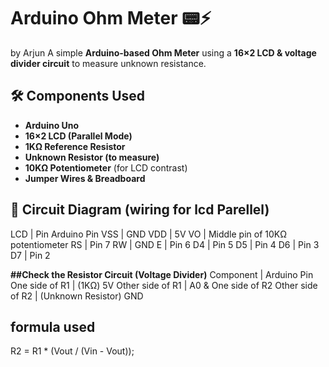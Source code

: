 # Arduino Ohm Meter 📟⚡
by Arjun
A simple **Arduino-based Ohm Meter** using a **16×2 LCD & voltage divider circuit** to measure unknown resistance.

## 🛠️ Components Used
- **Arduino Uno**
- **16×2 LCD (Parallel Mode)**
- **1KΩ Reference Resistor**
- **Unknown Resistor (to measure)**
- **10KΩ Potentiometer** (for LCD contrast)
- **Jumper Wires & Breadboard**

## 🔌 Circuit Diagram (wiring for lcd Parellel)
LCD    | Pin Arduino Pin
VSS	   | GND
VDD	   | 5V
VO	   | Middle pin of 10KΩ potentiometer
RS	   | Pin 7
RW	   | GND
E	     | Pin 6
D4	   | Pin 5
D5	   | Pin 4
D6	   | Pin 3
D7	   | Pin 2


**##Check the Resistor Circuit (Voltage Divider)**
Component	          |   Arduino Pin
One side of R1      |  (1KΩ)	5V
Other side of R1	  |  A0 & One side of R2
Other side of R2    | (Unknown Resistor)	GND

## formula used
R2 = R1 * (Vout / (Vin - Vout));
